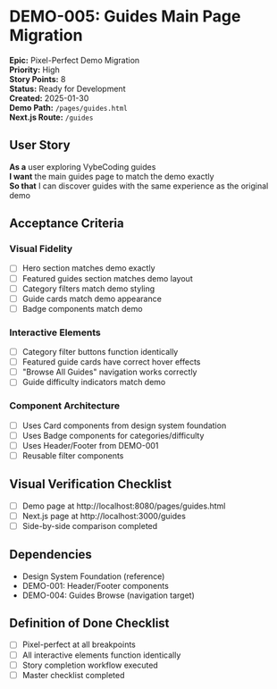 # DEMO-005: Guides Main Page Migration

**Epic:** Pixel-Perfect Demo Migration  
**Priority:** High  
**Story Points:** 8  
**Status:** Ready for Development  
**Created:** 2025-01-30  
**Demo Path:** `/pages/guides.html`  
**Next.js Route:** `/guides`

## User Story

**As a** user exploring VybeCoding guides  
**I want** the main guides page to match the demo exactly  
**So that** I can discover guides with the same experience as the original demo

## Acceptance Criteria

### Visual Fidelity
- [ ] Hero section matches demo exactly
- [ ] Featured guides section matches demo layout
- [ ] Category filters match demo styling
- [ ] Guide cards match demo appearance
- [ ] Badge components match demo

### Interactive Elements
- [ ] Category filter buttons function identically
- [ ] Featured guide cards have correct hover effects
- [ ] "Browse All Guides" navigation works correctly
- [ ] Guide difficulty indicators match demo

### Component Architecture
- [ ] Uses Card components from design system foundation
- [ ] Uses Badge components for categories/difficulty
- [ ] Uses Header/Footer from DEMO-001
- [ ] Reusable filter components

## Visual Verification Checklist
- [ ] Demo page at http://localhost:8080/pages/guides.html
- [ ] Next.js page at http://localhost:3000/guides
- [ ] Side-by-side comparison completed

## Dependencies
- Design System Foundation (reference)
- DEMO-001: Header/Footer components
- DEMO-004: Guides Browse (navigation target)

## Definition of Done Checklist
- [ ] Pixel-perfect at all breakpoints
- [ ] All interactive elements function identically
- [ ] Story completion workflow executed  
- [ ] Master checklist completed
